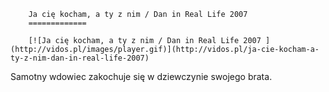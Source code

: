 
        Ja cię kocham, a ty z nim / Dan in Real Life 2007 
        =============
        
        [![Ja cię kocham, a ty z nim / Dan in Real Life 2007 ](http://vidos.pl/images/player.gif)](http://vidos.pl/ja-cie-kocham-a-ty-z-nim-dan-in-real-life-2007)
        
        
 Samotny wdowiec zakochuje się w dziewczynie swojego brata.
    
